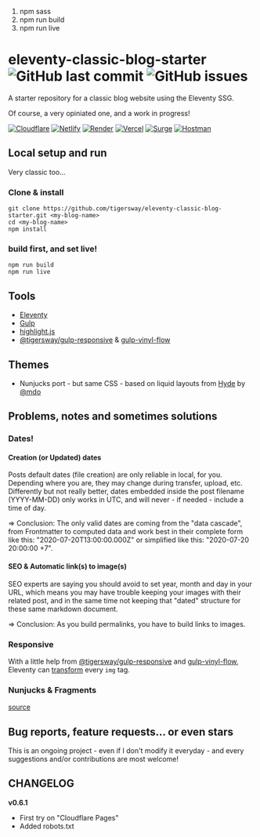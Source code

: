 1. npm sass
2. npm run build
3. npm run live



# eleventy-classic-blog-starter  ![GitHub last commit](https://img.shields.io/github/last-commit/tigersway/eleventy-classic-blog-starter?style=flat-square) ![GitHub issues](https://img.shields.io/github/issues/tigersway/eleventy-classic-blog-starter?style=flat-square)

A starter repository for a classic blog website using the Eleventy SSG.

Of course, a very opiniated one, and a work in progress!

[![Cloudflare](https://img.shields.io/badge/-cloudflare-f38020?style=flat-square&logo=eleventy)](https://eleventy-classic-blog-starter.pages.dev/)
[![Netlify](https://img.shields.io/badge/-netlify-45a2be?style=flat-square&logo=eleventy)](https://eleventy-classic-blog-starter.netlify.app/)
[![Render](https://img.shields.io/badge/-render-46e3b7?style=flat-square&logo=eleventy)](https://eleventy-classic-blog-starter.onrender.com/)
[![Vercel](https://img.shields.io/badge/-vercel-000?style=flat-square&logo=eleventy)](https://eleventy-classic-blog-starter.vercel.app/)
[![Surge](https://img.shields.io/badge/-surge-def1e7?style=flat-square&logo=eleventy)](https://eleventy-classic-blog-starter.surge.sh/)
[![Hostman](https://img.shields.io/badge/-hostman-0959cd?style=flat-square&logo=eleventy)](https://eleventy-classic-blog-starter.hostman.site/)


## Local setup and run
Very classic too...
### Clone & install
```
git clone https://github.com/tigersway/eleventy-classic-blog-starter.git <my-blog-name>
cd <my-blog-name>
npm install
```
### build first, and set live!
```
npm run build
npm run live
```

## Tools

- [Eleventy](https://www.11ty.dev/)
- [Gulp](https://gulpjs.com/)
- [highlight.js](https://highlightjs.org/)
- [@tigersway/gulp-responsive](https://github.com/TigersWay/gulp-responsive) & [gulp-vinyl-flow](https://github.com/TigersWay/gulp-vinyl-flow)

## Themes

- Nunjucks port - but same CSS - based on liquid layouts from [Hyde](https://hyde.getpoole.com/) by [@mdo](https://twitter.com/mdo)

## Problems, notes and sometimes solutions

### Dates!

#### Creation (or Updated) dates

Posts default dates (file creation) are only reliable in local, for you. Depending where you are, they may change during transfer, upload, etc.
Differently but not really better, dates embedded inside the post filename (YYYY-MM-DD) only works in UTC, and will never - if needed - include a time of day.

=> Conclusion: The only valid dates are coming from the "data cascade", from Frontmatter to computed data and work best in their complete form like this: "2020-07-20T13:00:00.000Z" or simplified like this: "2020-07-20 20:00:00 +7".

#### SEO & Automatic link(s) to image(s)

SEO experts are saying you should avoid to set year, month and day in your URL, which means you may have trouble keeping your images with their related post, and in the same time not keeping that "dated" structure for these same markdown document.

=> Conclusion: As you build permalinks, you have to build links to images.

### Responsive

With a little help from [@tigersway/gulp-responsive](https://github.com/TigersWay/gulp-responsive) and [gulp-vinyl-flow](https://github.com/TigersWay/gulp-vinyl-flow), Eleventy can [transform](.eleventy.js#L76-L88) every `img` tag.

### Nunjucks & Fragments

[source](.eleventy.js#L42-L49)

## Bug reports, feature requests... or even stars
This is an ongoing project - even if I don't modify it everyday - and every suggestions and/or contributions are most welcome!

## CHANGELOG

**v0.6.1**
  - First try on "Cloudflare Pages"
  - Added robots.txt 
